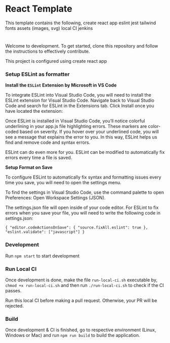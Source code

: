 # React Template

This template contains the following,
create react app
eslint
jest
tailwind
fonts
assets (images, svg)
local CI
jenkins

# <App Name>

Welcome to <App Name> development. To get started, clone this repository and follow the instructions to effectively contribute.

This project is configured using create react app

### Setup ESLint as formatter
**Install the `ESLint` Extension by Microsoft in VS Code**

To integrate ESLint into Visual Studio Code, you will need to install the ESLint extension for Visual Studio Code. Navigate back to Visual Studio Code and search for ESLint in the Extensions tab. Click Install once you have located the extension:

Once ESLint is installed in Visual Studio Code, you’ll notice colorful underlining in your app.js file highlighting errors. These markers are color-coded based on severity. If you hover over your underlined code, you will see a message that explains the error to you. In this way, ESLint helps us find and remove code and syntax errors.

ESLint can do even more for you. ESLint can be modified to automatically fix errors every time a file is saved.

**Setup Format on Save**

To configure ESLint to automatically fix syntax and formatting issues every time you save, you will need to open the settings menu.

To find the settings in Visual Studio Code, use the command palette to open Preferences: Open Workspace Settings (JSON).

The settings.json file will open inside of your code editor. For ESLint to fix errors when you save your file, you will need to write the following code in settings.json:

`
{
    "editor.codeActionsOnSave": {
        "source.fixAll.eslint": true
    },
    "eslint.validate": ["javascript"]
}
`

### Development
Run `npm start` to start development

### Run Local CI
Once development is done, make the file `run-local-ci.sh` executable by,
`chmod +x run-local-ci.sh` and then run `./run-local-ci.sh` to check if the CI passes.

Run this local CI before making a pull request. Otherwise, your PR will be rejected.

### Build
Once development & CI is finished, go to respective environment (Linux, Windows or Mac) and run `npm run build` to build the application.
